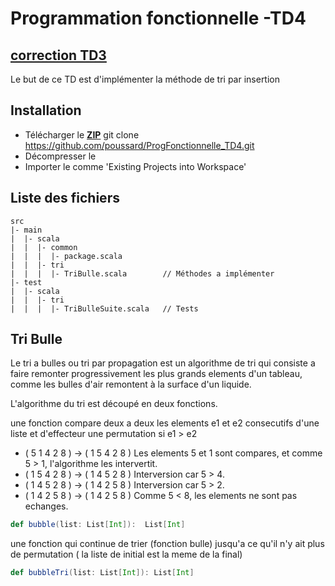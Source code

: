 # Programmation fonctionnelle -TD4

## [**correction TD3**](https://github.com/poussard/ProgFonctionnelle_TD3/blob/master/correction.md)

Le but de ce TD est d'implémenter la méthode de tri par insertion

## Installation
* Télécharger le [**ZIP**](https://github.com/poussard/ProgFonctionnelle_TD4/archive/master.zip)  git clone https://github.com/poussard/ProgFonctionnelle_TD4.git
* Décompresser le
* Importer le comme 'Existing Projects into Workspace'

## Liste des fichiers

    src
    |- main
    |  |- scala
    |  |  |- common
    |  |  |  |- package.scala
    |  |  |- tri
    |  |  |  |- TriBulle.scala        // Méthodes a implémenter
    |- test
    |  |- scala
    |  |  |- tri
    |  |  |  |- TriBulleSuite.scala   // Tests

## Tri Bulle
Le tri a bulles ou tri par propagation est un algorithme de tri qui consiste a faire remonter progressivement les plus grands elements d'un tableau, comme les bulles d'air remontent à la surface d'un liquide.

L'algorithme du tri est découpé en deux fonctions.

une fonction compare deux a deux les elements e1 et e2 consecutifs d'une liste et d'effecteur une permutation si e1 > e2
* ( 5 1 4 2 8 ) ->  ( 1 5 4 2 8 )  Les elements 5 et 1 sont compares, et comme 5 > 1, l'algorithme les intervertit.
* ( 1 5 4 2 8 ) ->  ( 1 4 5 2 8 )  Interversion car 5 > 4.
* ( 1 4 5 2 8 ) ->  ( 1 4 2 5 8 )  Interversion car 5 > 2.
* ( 1 4 2 5 8 ) ->  ( 1 4 2 5 8 )  Comme 5 < 8, les elements ne sont pas echanges. 

```scala
def bubble(list: List[Int]):  List[Int]
```
une fonction qui continue de trier (fonction bulle) jusqu'a ce qu'il n'y ait plus de permutation ( la liste de initial est la meme de la final)

```scala
def bubbleTri(list: List[Int]): List[Int] 
```
